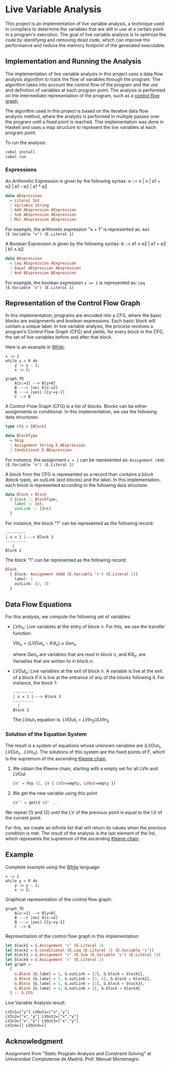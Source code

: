 # Live Variable Analysis

This project is an implementation of live variable analysis, a technique used in compilers to determine the
variables that are still in use at a certain point in a program's execution. The goal of live variable
analysis is to optimize the code by identifying and removing dead code, which can improve the performance
and reduce the memory footprint of the generated executable.

## Implementation and Running the Analysis

The implementation of live variable analysis in this project uses a data flow analysis algorithm to track
the flow of variables through the program. The algorithm takes into account the control flow of the program
and the use and definition of variables at each program point. The analysis is performed on the
intermediate representation of the program, such as a [control flow graph](https://en.wikipedia.org/wiki/Control-flow_graph).

The algorithm used in this project is based on the iterative data flow analysis method, where the analysis
is performed in multiple passes over the program until a fixed point is reached. This implementation was done in
Haskell and uses a map structure to represent the live variables at each program point.

To run the analysis:

```bash
cabal install
cabal run
```

### Expressions

An Arithmetic Expression is given by the following syntax: e ::= n | x | e1 + e2 | e1 - e2 | e1 \* e2

```haskell
data AExpression
  = Literal Int
  | Variable String
  | Add AExpression AExpression
  | Sub AExpression AExpression
  | Mul AExpression AExpression
```

For example, the arithmetic expression "x + 1" is represented as: `Add (E.Variable "x") (E.Literal 1)`

A Boolean Expression is given by the following syntax: b ::= e1 ≤ e2 | e1 = e2 | b1 ∧ b2

```haskell
data BExpression
  = Leq AExpression AExpression
  | Equal AExpression AExpression
  | And BExpression BExpression
```

For example, the boolean expression `x <= 1` is represented as: `Leq (E.Variable "x") (E.Literal 1)`

## Representation of the Control Flow Graph

In this implementation, programs are encoded into a CFG, where the basic blocks are assignments and boolean expressions. Each basic block will contain a unique label. In live variable analysis, the process receives a program’s Control Flow Graph (CFG) and yields, for every block in the CFG, the set of live variables before and after that block.

Here is an example in [While](https://www.cs.cmu.edu/~aldrich/courses/15-819O-13sp/resources/while-language.pdf):

```while
x := 1
while y > 0 do
    y := y - 1;
    x := 2;
```

```mermaid
graph TD
    A[x:=1] --> B[y>0]
    B ---> |no| D[x:=2]
    B ---> |yes| C[y:=y-1]
    C --> B
```

A Control-Flow Graph (CFG) is a list of blocks. Blocks can be either assignments or conditional. In this
implementation, we use the following data structures:

```hs
type CFG = [Block]

data BlockType
  = Skip
  | Assignment String E.AExpression
  | Conditional E.BExpression
```

For instance, the assignment `x = 1` can be represented as: `Assignment (Add (E.Variable "x") (E.Literal 1)`

A block from the CFG is represented as a record than contains a block (block type), an outLink (exit blocks) and the label. In this implementation, each block is represented according to the following data structure:

```hs
data Block = Block
  { block :: BlockType,
    label :: Int,
    outLink :: [Int]
  }
```

For instance, the block "1" can be represented as the following record:

```
---------
| x = 1 |---> Block 3
---------
   |
Block 2
```

The block "1" can be represented as the following record:

```hs
Block
  { block: Assignment (Add (E.Variable "x") (E.Literal 1))
    label: 1
    outLink: [2, 3]
  }
```

## Data Flow Equations

For this analysis, we compute the following set of variables:

- $LVIn_n$: Live variables at the entry of block n. For this, we use the transfer function:

  $VIn_n = (LVOut_n − Kill_n) \cup Gen_n$

  where $Gen_n$ are variables that are read in block n, and $Kill_n$: are Variables that are written to in block n.

- $LVOut_n$: Live variables at the exit of block n. A variable is live at the exit of a block if it is live
  at the entrance of any of the blocks following it. For instance, the block 1:

  ```
  ---------
  | x = 1 |---> Block 3
  ---------
    |
  Block 2
  ```

  The $LVout_1$ equation is: $LVOut_1 = LVIn_2 U LVIn_3$

### Solution of the Equation System

The result is a system of equations whose unknown variables are $(LVOut_1, LVOut_1, ..LVIn_n)$. The
solutions of this system are the fixed points of F, which is the supremum of the ascending [Kleene chain](https://en.wikipedia.org/wiki/Kleene_fixed-point_theorem).

1. We obtain the Kleene chain, starting with a empty set for all LVIn and LVOut

   ```hs
   LV' = Map (1, LV { LVIn=empty, LVOut=empty })
   ```

2. We get the new variable using this point

   ```hs
   LV'' = getLV LV' ...
   ```

We repeat (1) and (2) until the LV of the previous point is equal to the LV of the current point.

For this, we create an infinite list that will return its values when the previous condition is met. The
result of the analysis is the last element of the list, which represents the supremum of the ascending [Kleene chain](https://en.wikipedia.org/wiki/Kleene_fixed-point_theorem).

## Example

Complete example using the [While](https://www.cs.cmu.edu/~aldrich/courses/15-819O-13sp/resources/while-language.pdf) language:

```while
x := 1
while y > 0 do
    y := y - 1;
    x := 2;
```

Graphical representation of the control flow graph:

```mermaid
graph TD
    A[x:=1] --> B[y>0]
    B ---> |no| D[x:=2]
    B ---> |yes| C[y:=y-1]
    C --> B
```

Representation of the control flow graph in this implementation:

```hs
let block1 = G.Assignment "x" (E.Literal 1)
let block2 = G.Conditional (E.Leq (E.Literal 1) (E.Variable "y"))
let block3 = G.Assignment "x" (E.Sub (E.Variable "x") (E.Literal 1))
let block4 = G.Assignment "x" (E.Literal 2)
let graph =
  [
    G.Block {G.label = 1, G.outLink = [2], G.block = block1},
    G.Block {G.label = 2, G.outLink = [3, 4], G.block = block2},
    G.Block {G.label = 3, G.outLink = [2], G.block = block3},
    G.Block {G.label = 4, G.outLink = [], G.block = block4}
  ] :: G.CFG
```

Live Variable Analysis result:

```
LVIn1=["y"] LVOut1=["x","y"]
LVIn2=["x","y"] LVOut2=["x","y"]
LVIn3=["x","y"] LVOut3=["x","y"]
LVIn4=[] LVOut4=[]
```

## Acknowledgment

Assignment from "Static Program Analysis and Constraint Solving" at Universidad Complutense de Madrid. Prof. Manuel Montenegro.
